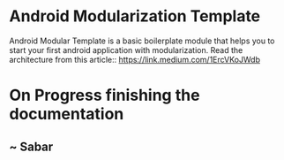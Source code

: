 # Android Modularization Template
Android Modular Template is a basic boilerplate module that helps you to start your first android application with modularization. Read the architecture from this article:: https://link.medium.com/1ErcVKoJWdb


# On Progress finishing the documentation
## ~ Sabar
